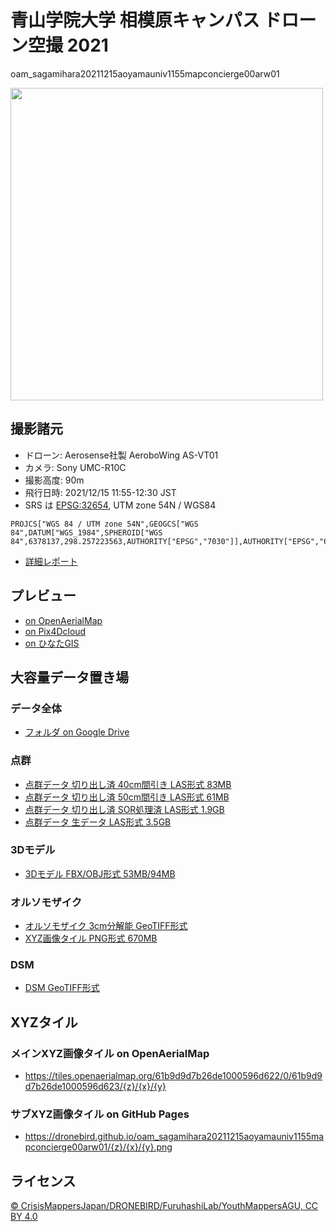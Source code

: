 # 青山学院大学 相模原キャンパス ドローン空撮 2021
oam_sagamihara20211215aoyamauniv1155mapconcierge00arw01

<img src="https://user-images.githubusercontent.com/416977/146176110-e13bbc47-cfc5-48b2-b69c-0c826651c2cf.jpg" width="500" >

## 撮影諸元
* ドローン: Aerosense社製 AeroboWing AS-VT01
* カメラ: Sony UMC-R10C
* 撮影高度: 90m
* 飛行日時: 2021/12/15 11:55-12:30 JST
* SRS は [EPSG:32654](https://epsg.io/32654), UTM zone 54N / WGS84
```
PROJCS["WGS 84 / UTM zone 54N",GEOGCS["WGS 84",DATUM["WGS_1984",SPHEROID["WGS 84",6378137,298.257223563,AUTHORITY["EPSG","7030"]],AUTHORITY["EPSG","6326"]],PRIMEM["Greenwich",0],UNIT["degree",0.0174532925199433,AUTHORITY["EPSG","9122"]],AUTHORITY["EPSG","4326"]],PROJECTION["Transverse_Mercator"],PARAMETER["latitude_of_origin",0],PARAMETER["central_meridian",141],PARAMETER["scale_factor",0.9996],PARAMETER["false_easting",500000],PARAMETER["false_northing",0],UNIT["metre",1,AUTHORITY["EPSG","9001"]],AXIS["Easting",EAST],AXIS["Northing",NORTH],AUTHORITY["EPSG","32654"]]
```
* [詳細レポート](https://map.openaerialmap.org/#/139.4027253985405,35.56669756203105,18/latest/61b9dc7ab26de1000596d625?_k=854uqh)

## プレビュー
* [on OpenAerialMap](https://map.openaerialmap.org/#/139.4027253985405,35.56669756203105,18/latest/61b9dc7ab26de1000596d625?_k=854uqh)
* [on Pix4Dcloud](https://cloud.pix4d.com/dataset/1041613/model?shareToken=8ed2ef38-19cb-4e11-b360-960a1200d935)
* [on ひなたGIS](https://hgis.pref.miyazaki.lg.jp/hinata/hinata.html#fKPIZQXAQeVY)

## 大容量データ置き場
### データ全体
* [フォルダ on Google Drive](https://drive.google.com/drive/folders/1SrPOCXU9xYVeIwTsABtj8ILkC_CtIg09?usp=sharing)

### 点群
  - [点群データ 切り出し済 40cm間引き LAS形式 83MB](https://drive.google.com/file/d/10zmXAxmwhferXEYXts4ZPoLQLX6_KX1H/view?usp=sharing)
  - [点群データ 切り出し済 50cm間引き LAS形式 61MB](https://drive.google.com/file/d/1wqZYy09-jMXzTM7KaYeq73Q9238tVIq6/view?usp=sharing)
  - [点群データ 切り出し済 SOR処理済 LAS形式 1.9GB](https://drive.google.com/file/d/1E995CvKBIG5JzPhoM3rI-hj8jJD1wk79/view?usp=sharing)
  - [点群データ 生データ LAS形式 3.5GB](https://drive.google.com/file/d/10zmXAxmwhferXEYXts4ZPoLQLX6_KX1H/view?usp=sharing)

### 3Dモデル
  - [3Dモデル FBX/OBJ形式 53MB/94MB](https://drive.google.com/file/d/10zmXAxmwhferXEYXts4ZPoLQLX6_KX1H/view?usp=sharing)

### オルソモザイク
  - [オルソモザイク 3cm分解能 GeoTIFF形式](https://drive.google.com/file/d/1KfGYY3oXrgx0uPH8iGkqBuaY3KnUY_tU/view?usp=sharing)
  - [XYZ画像タイル PNG形式 670MB](https://drive.google.com/file/d/1Ae6kj-A1Kxt5lhfVr2rntZb165dq3wi3/view?usp=sharing)

### DSM
  - [DSM GeoTIFF形式](https://drive.google.com/file/d/19hFB599OsCdoiloIBw9sN0-K7sX-rNrh/view?usp=sharing)

## XYZタイル
### メインXYZ画像タイル on OpenAerialMap
* https://tiles.openaerialmap.org/61b9d9d7b26de1000596d622/0/61b9d9d7b26de1000596d623/{z}/{x}/{y}
### サブXYZ画像タイル on GitHub Pages
* https://dronebird.github.io/oam_sagamihara20211215aoyamauniv1155mapconcierge00arw01/{z}/{x}/{y}.png

## ライセンス
[© CrisisMappersJapan/DRONEBIRD/FuruhashiLab/YouthMappersAGU, CC BY 4.0](https://github.com/dronebird/oam_sagamihara20211215aoyamauniv1155mapconcierge00arw01/blob/main/LICENSE.md)
